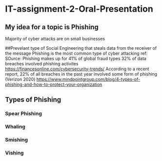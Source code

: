 # IT-assignment-2-Oral-Presentation


## My idea for a topic is Phishing


Majority of cyber attacks are on small businesses

##Prevelant type of Social Engineering that steals data from the receiver of the message
Phishing is the most common type of cyber attacking ref:  SOurce:
Phishing makes up for 41% of global fraud types
32% of data breaches involved phishing activites
https://financesonline.com/cybersecurity-trends/
According to a recent report, 22% of all breaches in the past year involved some form of phishing (Verizon 2020)
https://www.mindpointgroup.com/blog/4-types-of-phishing-and-how-to-protect-your-organization

## Types of Phishing
### Spear Phishing
### Whaling
### Smishing
### Vishing


